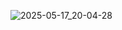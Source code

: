![2025-05-17_20-04-28](https://github.com/user-attachments/assets/4891c903-7426-4b1a-b671-da9c0964166b)
